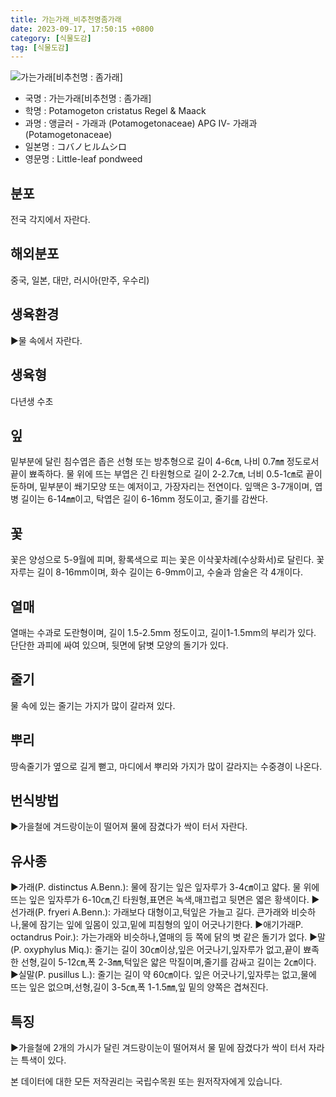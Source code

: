 ```yaml
---
title: 가는가래_비추천명좀가래
date: 2023-09-17, 17:50:15 +0800
category: [식물도감]
tag: [식물도감]
---
```




![가는가래[비추천명 : 좀가래]](http://www.nature.go.kr/fileUpload/plants/basic/Potamogetonaceae/Potamogeton/12211/12211_20140430101246813file1_th2.jpg)
- 국명 : 가는가래[비추천명 : 좀가래]
- 학명 : Potamogeton cristatus Regel & Maack
- 과명 : 앵글러 - 가래과 (Potamogetonaceae) APG Ⅳ- 가래과 (Potamogetonaceae)
- 일본명 : コバノヒルムシロ
- 영문명 : Little-leaf pondweed


## 분포
전국 각지에서 자란다.
## 해외분포
중국, 일본, 대만, 러시아(만주, 우수리)
## 생육환경
▶물 속에서 자란다.
## 생육형
다년생 수초
## 잎
밑부분에 달린 침수엽은 좁은 선형 또는 방추형으로 길이 4-6㎝, 나비 0.7㎜ 정도로서 끝이 뾰족하다. 물 위에 뜨는 부엽은 긴 타원형으로 길이 2-2.7㎝, 너비 0.5-1㎝로 끝이 둔하며, 밑부분이 쐐기모양 또는 예저이고, 가장자리는 전연이다. 잎맥은 3-7개이며, 엽병 길이는 6-14㎜이고, 탁엽은 길이 6-16mm 정도이고, 줄기를 감싼다.
## 꽃
꽃은 양성으로 5-9월에 피며, 황록색으로 피는 꽃은 이삭꽃차례(수상화서)로 달린다. 꽃자루는 길이 8-16mm이며, 화수 길이는 6-9mm이고, 수술과 암술은 각 4개이다.
## 열매
열매는 수과로 도란형이며, 길이 1.5-2.5mm 정도이고, 길이1-1.5mm의 부리가 있다. 단단한 과피에 싸여 있으며, 뒷면에 닭볏 모양의 돌기가 있다.
## 줄기
물 속에 있는 줄기는 가지가 많이 갈라져 있다.
## 뿌리
땅속줄기가 옆으로 길게 뻗고, 마디에서 뿌리와 가지가 많이 갈라지는 수중경이 나온다.
## 번식방법
▶가을철에 겨드랑이눈이 떨어져 물에 잠겼다가 싹이 터서 자란다.
## 유사종
▶가래(P. distinctus A.Benn.): 물에 잠기는 잎은 잎자루가 3-4㎝이고 얇다. 물 위에 뜨는 잎은 잎자루가 6-10㎝,긴 타원형,표면은 녹색,매끄럽고 뒷면은 엷은 황색이다. ▶선가래(P. fryeri A.Benn.): 가래보다 대형이고,턱잎은 가늘고 길다. 큰가래와 비슷하나,물에 잠기는 잎에 잎몸이 있고,밑에 피침형의 잎이 어긋나기한다.▶애기가래P. octandrus Poir.): 가는가래와 비슷하나,열매의 등 쪽에 닭의 볏 같은 돌기가 없다. ▶말(P. oxyphylus Miq.): 줄기는 길이 30㎝이상,잎은 어긋나기,잎자루가 없고,끝이 뾰족한 선형,길이 5-12㎝,폭 2-3㎜,턱잎은 얇은 막질이며,줄기를 감싸고 길이는 2㎝이다. ▶실말(P. pusillus L.): 줄기는 길이 약 60㎝이다. 잎은 어긋나기,잎자루는 없고,물에 뜨는 잎은 없으며,선형,길이 3-5㎝,폭 1-1.5㎜,잎 밑의 양쪽은 겹쳐진다.
## 특징
▶가을철에 2개의 가시가 달린 겨드랑이눈이 떨어져서 물 밑에 잠겼다가 싹이 터서 자라는 특색이 있다.






본 데이터에 대한 모든 저작권리는 국립수목원 또는 원저작자에게 있습니다.
